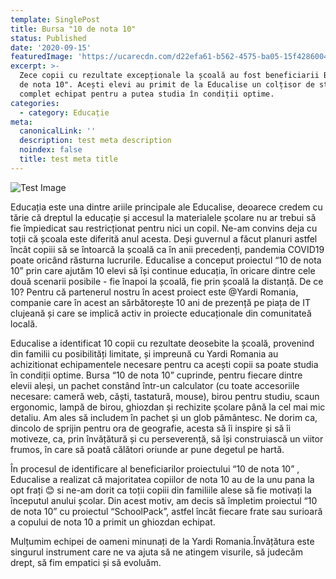 ```yaml
---
template: SinglePost
title: Bursa "10 de nota 10"
status: Published
date: '2020-09-15'
featuredImage: 'https://ucarecdn.com/d22efa61-b562-4575-ba05-15f428600458/'
excerpt: >-
  Zece copii cu rezultate excepționale la școală au fost beneficiarii Bursei "10
  de nota 10". Acești elevi au primit de la Educalise un colțisor de studiu
  complet echipat pentru a putea studia în condiții optime.
categories:
  - category: Educație
meta:
  canonicalLink: ''
  description: test meta description
  noindex: false
  title: test meta title
---
```

![Test Image](https://ucarecdn.com/be7810e3-f309-491b-9e1e-245e12fa3883/)

Educația este una dintre ariile principale ale Educalise, deoarece credem cu tărie că dreptul la educație și accesul la materialele școlare nu ar trebui să fie împiedicat sau restricționat pentru nici un copil. Ne-am convins deja cu toții că școala este diferită anul acesta. Deși guvernul a făcut planuri astfel încât copiii să se întoarcă la școală ca în anii precedenți, pandemia COVID19 poate oricând răsturna lucrurile. Educalise a conceput proiectul “10 de nota 10” prin care ajutăm 10 elevi să își continue educația, în oricare dintre cele două scenarii posibile - fie înapoi la școală, fie prin școală la distanță. De ce 10? Pentru că partenerul nostru în acest proiect este @Yardi Romania, companie care în acest an sărbătorește 10 ani de prezență pe piața de IT clujeană și care se implică activ in proiecte educaționale din comunitateă locală.

Educalise a identificat 10 copii cu rezultate deosebite la școală, provenind din familii cu posibilități limitate, și impreună cu Yardi Romania au achizitionat echipamentele necesare pentru ca acești copii sa poate studia în condiții optime. Bursa “10 de nota 10” cuprinde, pentru fiecare dintre elevii aleși, un pachet constând într-un calculator (cu toate accesoriile necesare: cameră web, căști, tastatură, mouse), birou pentru studiu, scaun ergonomic, lampă de birou, ghiozdan și rechizite școlare până la cel mai mic detaliu. Am ales să includem în pachet și un glob pământesc. Ne dorim ca, dincolo de sprijin pentru ora de geografie, acesta să îi inspire și să îi motiveze, ca, prin învățătură și cu perseverență, să își construiască un viitor frumos, în care să poată călători oriunde ar pune degetul pe hartă.

În procesul de identificare al beneficiarilor proiectului “10 de nota 10” , Educalise a realizat că majoritatea copiilor de nota 10 au de la unu pana la opt frați 😊 si ne-am dorit ca toții copiii din familiile alese să fie motivați la începutul anului școlar. Din acest motiv, am decis să împletim proiectul “10 de nota 10” cu proiectul “SchoolPack”, astfel încât fiecare frate sau surioară a copului de nota 10 a primit un ghiozdan echipat. 

 Mulțumim echipei de oameni minunați de la Yardi Romania.Învățătura este singurul instrument care ne va ajuta să ne atingem visurile, să judecăm drept, să fim empatici și să evoluăm.

![]()

![]()
